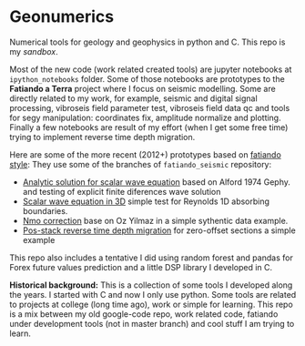 Geonumerics
===========

Numerical tools for geology and geophysics in python and C. 
This repo is my *sandbox*.

Most of the new code (work related created tools) are jupyter notebooks at `ipython_notebooks` folder. Some of those notebooks are prototypes to the **Fatiando a Terra** project where I focus on seismic modelling. Some are directly related to my work, for example, seismic and digital signal processing,  vibroseis field parameter test, vibroseis field data qc and tools for segy manipulation: coordinates fix, amplitude normalize and plotting. Finally a few notebooks are result of my effort (when I get some free time) trying to implement reverse time depth migration. 

Here are some of the more recent (2012+) prototypes based on [fatiando style](https://github.com/fatiando/prototypes):
They use some of the branches of `fatiando_seismic` repository:

* [Analytic solution for scalar wave equation](http://nbviewer.ipython.org/github/eusoubrasileiro/geonumerics/blob/master/ipython_notebooks/Fatiando%20-%20F.D.%20vs%20Analytic%20Solution.ipynb) based on Alford 1974 Gephy. and testing of explicit finite diferences wave solution
* [Scalar wave equation in 3D](http://nbviewer.ipython.org/github/eusoubrasileiro/geonumerics/blob/master/ipython_notebooks/Fatiando%20Scalar3.ipynb) simple test for Reynolds 1D absorbing boundaries.
* [Nmo correction](http://nbviewer.ipython.org/github/eusoubrasileiro/geonumerics/blob/master/ipython_notebooks/Geonumerics%20-%20Nmo%20and%20Rms%20velocity.ipynb) base on Oz Yilmaz in a simple sythentic data example.
* [Pos-stack reverse time depth migration](http://nbviewer.ipython.org/github/eusoubrasileiro/geonumerics/blob/master/ipython_notebooks/Fatiando%20RTM%20zero-offset.ipynb) for zero-offset sections a simple example

This repo also includes a tentative I did using random forest and pandas for Forex future values prediction and
a little DSP library I developed in C.

**Historical background:**
This is a collection of some tools I developed along the years. I started with C and now I only use python. 
Some tools are related to projects at college (long time ago), work or simple for learning. 
This repo is a mix between my old google-code repo, work related code, fatiando under development tools (not in master branch) and cool stuff I am trying to learn.

